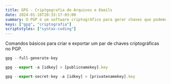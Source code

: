 ```yaml
---
title: GPG - Criptgografia de Arquivos e Emails
date: 2024-01-16T20:33:17-03:00
summary: O PGP é um software criptográfico para gerar chaves que podemos usar para proteger dados e transmitir com segurança.
keys: ["gpg", "criptografia"]
scriptstyles: ["syntax-coding"]
---
```


Comandos básicos para criar e exportar um par de chaves criptográficas no PGP.

```js
gpg --full-generate-key

gpg --export -a [idkey] > [publicnamekey].key

gpg --export-secret-key -a [idkey] > [privatenamekey].key
```
